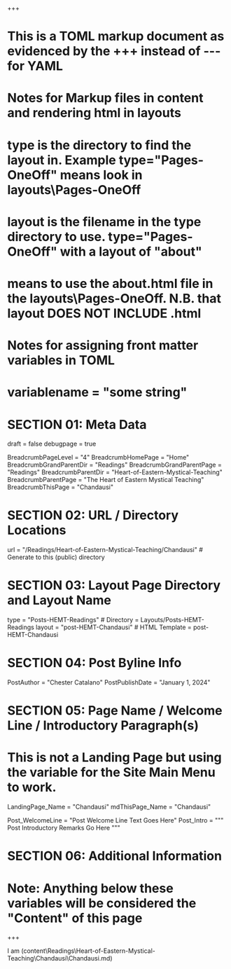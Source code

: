 +++
# This is a TOML markup document as evidenced by the +++ instead of --- for YAML
# Notes for Markup files in content and rendering html in layouts
#    type is the directory to find the layout in. Example type="Pages-OneOff" means look in layouts\Pages-OneOff
#    layout is the filename in the type directory to use. type="Pages-OneOff" with a layout of "about"
#    means to use the about.html file in the layouts\Pages-OneOff. N.B. that layout DOES NOT INCLUDE .html
#
# Notes for assigning front matter variables in TOML
#    variablename = "some string"

# SECTION 01: Meta Data
draft = false
debugpage = true

BreadcrumbPageLevel = "4"
BreadcrumbHomePage  = "Home"
BreadcrumbGrandParentDir = "Readings"
BreadcrumbGrandParentPage = "Readings"
BreadcrumbParentDir = "Heart-of-Eastern-Mystical-Teaching"
BreadcrumbParentPage = "The Heart of Eastern Mystical Teaching"
BreadcrumbThisPage = "Chandausi"

# SECTION 02: URL / Directory Locations
url = "/Readings/Heart-of-Eastern-Mystical-Teaching/Chandausi"	# Generate to this (public) directory

# SECTION 03: Layout Page Directory and Layout Name
type = "Posts-HEMT-Readings"	  # Directory = Layouts/Posts-HEMT-Readings
layout = "post-HEMT-Chandausi"  # HTML Template = post-HEMT-Chandausi

# SECTION 04: Post Byline Info
PostAuthor = "Chester Catalano"
PostPublishDate = "January 1, 2024"

# SECTION 05: Page Name / Welcome Line / Introductory Paragraph(s)
# This is not a Landing Page but using the variable for the Site Main Menu to work.
LandingPage_Name = "Chandausi"
mdThisPage_Name = "Chandausi"

Post_WelcomeLine = "Post Welcome Line Text Goes Here"
Post_Intro = """
  Post Introductory Remarks Go Here
"""

# SECTION 06: Additional Information


# Note: Anything below these variables will be considered the "Content" of this page

+++

I am (content\Readings\Heart-of-Eastern-Mystical-Teaching\Chandausi\Chandausi.md)
